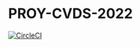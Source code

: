 # PROY-CVDS-2022

[![CircleCI](https://circleci.com/gh/NorbeyC/PROY-CVDS-2022/tree/circleci-project-setup.svg?style=svg)](https://circleci.com/gh/NorbeyC/PROY-CVDS-2022/tree/circleci-project-setup)
